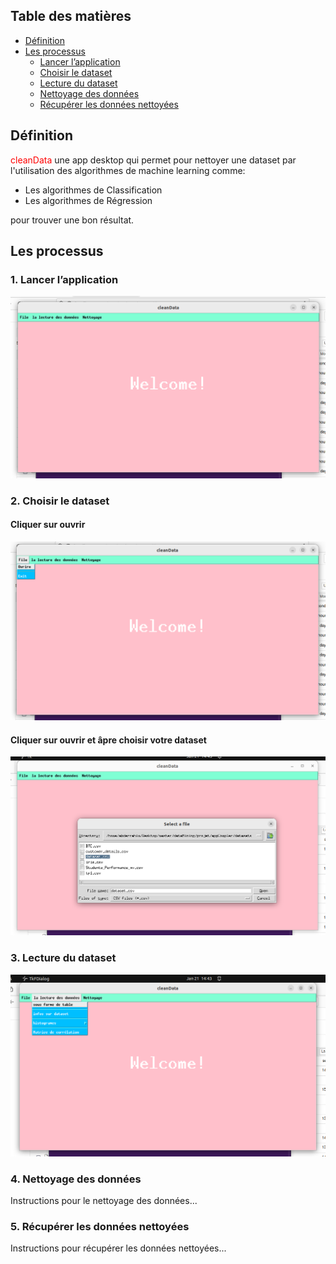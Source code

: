 <html>
<body>
    <h2>Table des matières</h2>
<ul>
  <li><a href="#définition">Définition</a></li>
  <li><a href="#les-processus">Les processus</a>
    <ul>
      <li><a href="#lancer-lapplication">Lancer l’application</a></li>
      <li><a href="#choisir-le-dataset">Choisir le dataset</a></li>
      <li><a href="#lecture-du-dataset">Lecture du dataset</a></li>
      <li><a href="#nettoyage-des-données">Nettoyage des données</a></li>
      <li><a href="#récupérer-les-données-nettoyées">Récupérer les données nettoyées</a></li>
    </ul>
  </li>
</ul>

<h2 id="définition">Définition</h2>
<p><span style="color:red;">cleanData</span> une app desktop qui permet pour nettoyer une dataset par l'utilisation des algorithmes de machine learning comme:
<ul>
    <li>Les algorithmes de Classification</li>
    <li>Les algorithmes de Régression</li>
</ul>
pour trouver une bon résultat.
</p>

<h2 id="les-processus">Les processus</h2>

<h3 id="lancer-lapplication">1. Lancer l’application</h3>
  <p align="center">
  <img src="./images/lancer_application.png" alt="lancer application">
 </p>

<h3 id="choisir-le-dataset">2. Choisir le dataset</h3>
  <h4>Cliquer sur ouvrir</h4>
  <p align="center">
  <img src="./images/choisir_dataset.png" alt="Choisir dataset">
 </p>
 <h4>Cliquer sur ouvrir et âpre choisir votre dataset</h4>
  <p align="center">
  <img src="./images/ouvrir.png" alt="ouvrir.png">
 </p>

<h3 id="lecture-du-dataset">3. Lecture du dataset</h3>
  <p align="center">
  <img src="./images/lecture_dataset.png" alt="lecture dataset">
 </p>

<h3 id="nettoyage-des-données">4. Nettoyage des données</h3>
<p>Instructions pour le nettoyage des données...</p>

<h3 id="récupérer-les-données-nettoyées">5. Récupérer les données nettoyées</h3>
<p>Instructions pour récupérer les données nettoyées...</p>

</body>
</html>
